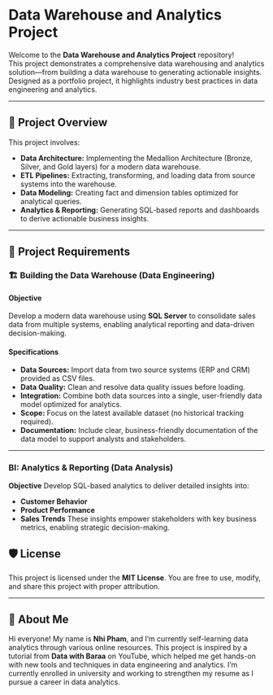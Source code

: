 # Data Warehouse and Analytics Project

Welcome to the **Data Warehouse and Analytics Project** repository!  
This project demonstrates a comprehensive data warehousing and analytics solution—from building a data warehouse to generating actionable insights. Designed as a portfolio project, it highlights industry best practices in data engineering and analytics.

---

## 📖 Project Overview

This project involves:

- **Data Architecture:** Implementing the Medallion Architecture (Bronze, Silver, and Gold layers) for a modern data warehouse.
- **ETL Pipelines:** Extracting, transforming, and loading data from source systems into the warehouse.
- **Data Modeling:** Creating fact and dimension tables optimized for analytical queries.
- **Analytics & Reporting:** Generating SQL-based reports and dashboards to derive actionable business insights.

---

## 🚀 Project Requirements

### 🏗️ Building the Data Warehouse (Data Engineering)

#### Objective

Develop a modern data warehouse using **SQL Server** to consolidate sales data from multiple systems, enabling analytical reporting and data-driven decision-making.

#### Specifications

- **Data Sources:** Import data from two source systems (ERP and CRM) provided as CSV files.
- **Data Quality:** Clean and resolve data quality issues before loading.
- **Integration:** Combine both data sources into a single, user-friendly data model optimized for analytics.
- **Scope:** Focus on the latest available dataset (no historical tracking required).
- **Documentation:** Include clear, business-friendly documentation of the data model to support analysts and stakeholders.

---

### BI: Analytics & Reporting (Data Analysis)
**Objective**
Develop SQL-based analytics to deliver detailed insights into:

- **Customer Behavior**
- **Product Performance**
- **Sales Trends**
These insights empower stakeholders with key business metrics, enabling strategic decision-making.

## 🛡️ License

This project is licensed under the **MIT License**. You are free to use, modify, and share this project with proper attribution.

---

## 🌟 About Me

Hi everyone! My name is **Nhi Pham**, and I’m currently self-learning data analytics through various online resources. This project is inspired by a tutorial from **Data with Baraa** on YouTube, which helped me get hands-on with new tools and techniques in data engineering and analytics. I’m currently enrolled in university and working to strengthen my resume as I pursue a career in data analytics.
